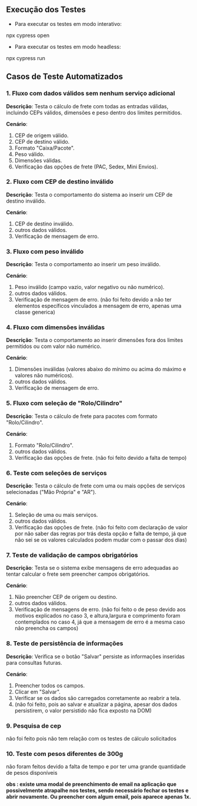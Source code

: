 ## Execução dos Testes

- Para executar os testes em modo interativo:

npx cypress open

- Para executar os testes em modo headless:

npx cypress run

## Casos de Teste Automatizados

### 1. Fluxo com dados válidos sem nenhum serviço adicional
   
**Descrição**: Testa o cálculo de frete com todas as entradas válidas, incluindo CEPs válidos, dimensões e peso dentro dos limites permitidos.

**Cenário**:
   1. CEP de origem válido.
   2. CEP de destino válido.
   3. Formato "Caixa/Pacote".
   4. Peso válido.
   5. Dimensões válidas.
   6. Verificação das opções de frete (PAC, Sedex, Mini Envios).
      
### 2. Fluxo com CEP de destino inválido
   
**Descrição**: Testa o comportamento do sistema ao inserir um CEP de destino inválido.

**Cenário**:
   1. CEP de destino inválido.
   2. outros dados válidos.
   3. Verificação de mensagem de erro.
      
### 3. Fluxo com peso inválido
   
   **Descrição**: Testa o comportamento ao inserir um peso inválido.
   
   **Cenário**:
   1. Peso inválido (campo vazio, valor negativo ou não numérico).
   2. outros dados válidos.
   3. Verificação de mensagem de erro.
   (não foi feito devido a não ter elementos específicos vinculados a mensagem de erro, apenas uma classe generica)

### 4. Fluxo com dimensões inválidas
   
   **Descrição**: Testa o comportamento ao inserir dimensões fora dos limites permitidos ou com valor não numérico.
   
   **Cenário**:
   1. Dimensões inválidas (valores abaixo do mínimo ou acima do máximo e valores não numéricos).
   2. outros dados válidos.
   3. Verificação de mensagem de erro.
      
### 5. Fluxo com seleção de "Rolo/Cilindro"
    
   **Descrição**: Testa o cálculo de frete para pacotes com formato "Rolo/Cilindro".
   
   **Cenário**:
   1. Formato "Rolo/Cilindro".
   2. outros dados válidos.
   3. Verificação das opções de frete.
   (não foi feito devido a falta de tempo)
   
### 6. Teste com seleções de serviços
    
   **Descrição**: Testa o cálculo de frete com uma ou mais opções de serviços selecionadas ("Mão Própria" e "AR").
    
   **Cenário**:
   1. Seleção de uma ou mais serviços.
   2. outros dados válidos.
   3. Verificação das opções de frete.
   (não foi feito com declaração de valor por não saber das regras por trás desta opção e falta de tempo, já que não sei se os valores calculados podem mudar com o passar dos dias)

### 7. Teste de validação de campos obrigatórios
    
   **Descrição**: Testa se o sistema exibe mensagens de erro adequadas ao tentar calcular o frete sem preencher campos obrigatórios.
    
   **Cenário**:
   1. Não preencher CEP de origem ou destino.
   2. outros dados válidos.
   3. Verificação de mensagens de erro.
   (não foi feito o de peso devido aos motivos explicados no caso 3, e altura,largura e comprimento foram contemplados no caso 4, já que a mensagem de erro é a mesma caso não preencha os campos)

### 8. Teste de persistência de informações
    
   **Descrição**: Verifica se o botão "Salvar" persiste as informações inseridas para consultas futuras.
    
   **Cenário**:
   1. Preencher todos os campos.
   2. Clicar em "Salvar".
   3. Verificar se os dados são carregados corretamente ao reabrir a tela.
   4. (não foi feito, pois ao salvar e atualizar a página, apesar dos dados persistirem, o valor persistido não fica exposto na DOM)
      
### 9. Pesquisa de cep
    
   não foi feito pois não tem relação com os testes de cálculo solicitados
   
### 10. Teste com pesos diferentes de 300g

   não foram feitos devido a falta de tempo e por ter uma grande quantidade de pesos disponíveis

**obs : existe uma modal de preenchimento de email na aplicação que possivelmente atrapalhe nos testes, sendo necessário fechar os testes e abrir novamente. Ou preencher com algum email, pois aparece apenas 1x.**
